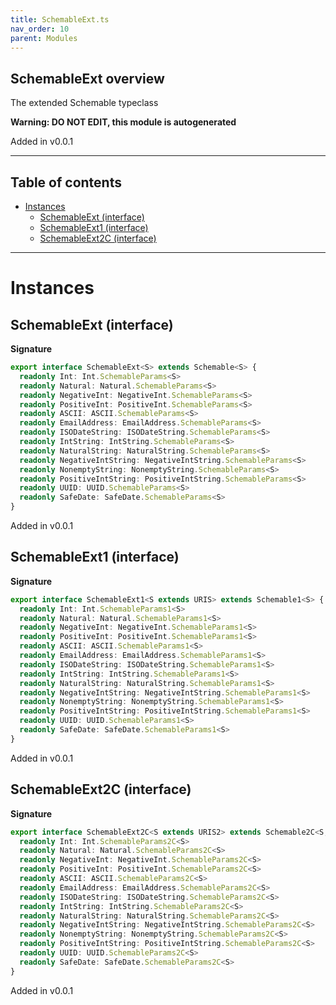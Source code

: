 ```yaml
---
title: SchemableExt.ts
nav_order: 10
parent: Modules
---
```


## SchemableExt overview

The extended Schemable typeclass

**Warning: DO NOT EDIT, this module is autogenerated**

Added in v0.0.1

---

<h2 class="text-delta">Table of contents</h2>

- [Instances](#instances)
  - [SchemableExt (interface)](#schemableext-interface)
  - [SchemableExt1 (interface)](#schemableext1-interface)
  - [SchemableExt2C (interface)](#schemableext2c-interface)

---

# Instances

## SchemableExt (interface)

**Signature**

```ts
export interface SchemableExt<S> extends Schemable<S> {
  readonly Int: Int.SchemableParams<S>
  readonly Natural: Natural.SchemableParams<S>
  readonly NegativeInt: NegativeInt.SchemableParams<S>
  readonly PositiveInt: PositiveInt.SchemableParams<S>
  readonly ASCII: ASCII.SchemableParams<S>
  readonly EmailAddress: EmailAddress.SchemableParams<S>
  readonly ISODateString: ISODateString.SchemableParams<S>
  readonly IntString: IntString.SchemableParams<S>
  readonly NaturalString: NaturalString.SchemableParams<S>
  readonly NegativeIntString: NegativeIntString.SchemableParams<S>
  readonly NonemptyString: NonemptyString.SchemableParams<S>
  readonly PositiveIntString: PositiveIntString.SchemableParams<S>
  readonly UUID: UUID.SchemableParams<S>
  readonly SafeDate: SafeDate.SchemableParams<S>
}
```

Added in v0.0.1

## SchemableExt1 (interface)

**Signature**

```ts
export interface SchemableExt1<S extends URIS> extends Schemable1<S> {
  readonly Int: Int.SchemableParams1<S>
  readonly Natural: Natural.SchemableParams1<S>
  readonly NegativeInt: NegativeInt.SchemableParams1<S>
  readonly PositiveInt: PositiveInt.SchemableParams1<S>
  readonly ASCII: ASCII.SchemableParams1<S>
  readonly EmailAddress: EmailAddress.SchemableParams1<S>
  readonly ISODateString: ISODateString.SchemableParams1<S>
  readonly IntString: IntString.SchemableParams1<S>
  readonly NaturalString: NaturalString.SchemableParams1<S>
  readonly NegativeIntString: NegativeIntString.SchemableParams1<S>
  readonly NonemptyString: NonemptyString.SchemableParams1<S>
  readonly PositiveIntString: PositiveIntString.SchemableParams1<S>
  readonly UUID: UUID.SchemableParams1<S>
  readonly SafeDate: SafeDate.SchemableParams1<S>
}
```

Added in v0.0.1

## SchemableExt2C (interface)

**Signature**

```ts
export interface SchemableExt2C<S extends URIS2> extends Schemable2C<S, unknown> {
  readonly Int: Int.SchemableParams2C<S>
  readonly Natural: Natural.SchemableParams2C<S>
  readonly NegativeInt: NegativeInt.SchemableParams2C<S>
  readonly PositiveInt: PositiveInt.SchemableParams2C<S>
  readonly ASCII: ASCII.SchemableParams2C<S>
  readonly EmailAddress: EmailAddress.SchemableParams2C<S>
  readonly ISODateString: ISODateString.SchemableParams2C<S>
  readonly IntString: IntString.SchemableParams2C<S>
  readonly NaturalString: NaturalString.SchemableParams2C<S>
  readonly NegativeIntString: NegativeIntString.SchemableParams2C<S>
  readonly NonemptyString: NonemptyString.SchemableParams2C<S>
  readonly PositiveIntString: PositiveIntString.SchemableParams2C<S>
  readonly UUID: UUID.SchemableParams2C<S>
  readonly SafeDate: SafeDate.SchemableParams2C<S>
}
```

Added in v0.0.1
